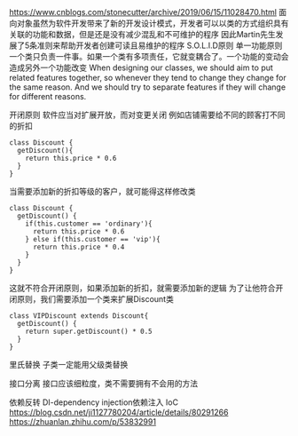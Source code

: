 https://www.cnblogs.com/stonecutter/archive/2019/06/15/11028470.html
面向对象虽然为软件开发带来了新的开发设计模式，开发者可以以类的方式组织具有关联的功能和数据，但是还是没有减少混乱和不可维护的程序
因此Martin先生发展了5条准则来帮助开发者创建可读且易维护的程序
S.O.L.I.D原则
单一功能原则
一个类只负责一件事。如果一个类有多项责任，它就变耦合了。一个功能的变动会造成另外一个功能改变
When designing our classes, we should aim to put related features together,
so whenever they tend to change they change for the same reason.
And we should try to separate features if they will change for different reasons. 

开闭原则
软件应当对扩展开放，而对变更关闭
例如店铺需要给不同的顾客打不同的折扣
```
class Discount {
  getDiscount(){
    return this.price * 0.6
  }
}
```
当需要添加新的折扣等级的客户，就可能得这样修改类
```
class Discount {
  getDiscount() {
    if(this.customer == 'ordinary'){
      return this.price * 0.6
    } else if(this.customer == 'vip'){
      return this.price * 0.4
    }
  }
}
```
这就不符合开闭原则，如果添加新的折扣，就需要添加新的逻辑
为了让他符合开闭原则，我们需要添加一个类来扩展Discount类
```
class VIPDiscount extends Discount{
  getDiscount() {
    return super.getDiscount() * 0.5
  }
}
```

里氏替换
子类一定能用父级类替换

接口分离
接口应该细粒度，类不需要拥有不会用的方法

依赖反转
DI-dependency injection依赖注入
IoC
https://blog.csdn.net/ji1127780204/article/details/80291266
https://zhuanlan.zhihu.com/p/53832991